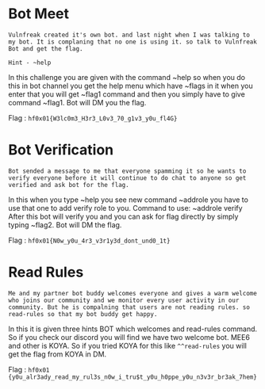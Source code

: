 # Bot Meet

`Vulnfreak created it's own bot. and last night when I was talking to my bot. It is complaning that no one is using it. so talk to Vulnfreak Bot and get the flag.`

`Hint - ~help`

In this challenge you are given with the command ~help so when you do this in bot channel you get the help menu which have ~flags in it when you enter that you will get ~flag1 command and then you simply have to give command ~flag1. Bot will DM you the flag.

Flag : `hf0x01{W3lc0m3_H3r3_L0v3_70_g1v3_y0u_fl4G}`





# Bot Verification

`Bot sended a message to me that everyone spamming it so he wants to verify everyone before it will continue to do chat to anyone so get verified and ask bot for the flag.`


In this when you type ~help you see new command ~addrole you have to use that one to add verify role to you. 
Command to use: ~addrole verify
After this bot will verify you and you can ask for flag directly by simply typing ~flag2. Bot will DM the flag.


Flag : `hf0x01{N0w_y0u_4r3_v3r1y3d_dont_und0_1t}`





# Read Rules

`Me and my partner bot buddy welcomes everyone and gives a warm welcome who joins our community and we monitor every user activity in our community. But he is compalning that users are not reading rules. so read-rules so that my bot buddy get happy.`


In this it is given three hints BOT which welcomes and read-rules command. So  if you check our discord you will find we have two welcome bot. MEE6 and other is KOYA. So if you tried KOYA for this like `^^read-rules` you will get the flag from KOYA in DM.

Flag : `hf0x01 {y0u_alr3ady_read_my_rul3s_n0w_i_tru$t_y0u_h0ppe_y0u_n3v3r_br3ak_7hem}`